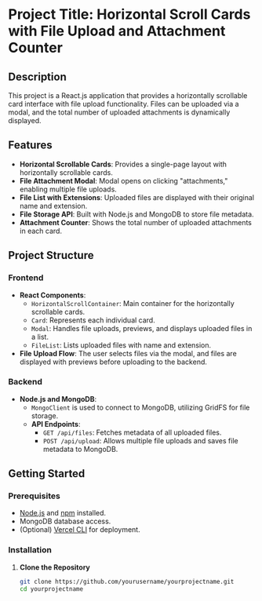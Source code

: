 # Project Title: Horizontal Scroll Cards with File Upload and Attachment Counter

## Description
This project is a React.js application that provides a horizontally scrollable card interface with file upload functionality. Files can be uploaded via a modal, and the total number of uploaded attachments is dynamically displayed.

## Features
- **Horizontal Scrollable Cards**: Provides a single-page layout with horizontally scrollable cards.
- **File Attachment Modal**: Modal opens on clicking "attachments," enabling multiple file uploads.
- **File List with Extensions**: Uploaded files are displayed with their original name and extension.
- **File Storage API**: Built with Node.js and MongoDB to store file metadata.
- **Attachment Counter**: Shows the total number of uploaded attachments in each card.

## Project Structure

### Frontend
- **React Components**:
  - `HorizontalScrollContainer`: Main container for the horizontally scrollable cards.
  - `Card`: Represents each individual card.
  - `Modal`: Handles file uploads, previews, and displays uploaded files in a list.
  - `FileList`: Lists uploaded files with name and extension.
- **File Upload Flow**: The user selects files via the modal, and files are displayed with previews before uploading to the backend.

### Backend
- **Node.js and MongoDB**:
  - `MongoClient` is used to connect to MongoDB, utilizing GridFS for file storage.
  - **API Endpoints**:
    - `GET /api/files`: Fetches metadata of all uploaded files.
    - `POST /api/upload`: Allows multiple file uploads and saves file metadata to MongoDB.

## Getting Started

### Prerequisites
- [Node.js](https://nodejs.org/) and [npm](https://www.npmjs.com/) installed.
- MongoDB database access.
- (Optional) [Vercel CLI](https://vercel.com/docs/cli) for deployment.

### Installation

1. **Clone the Repository**
   ```bash
   git clone https://github.com/yourusername/yourprojectname.git
   cd yourprojectname

